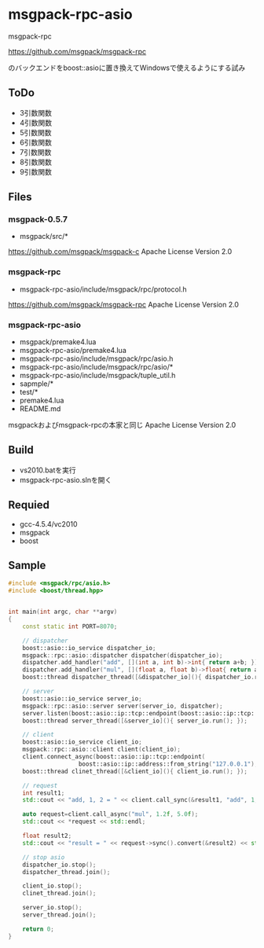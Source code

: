 msgpack-rpc-asio
================
msgpack-rpc

<https://github.com/msgpack/msgpack-rpc>

のバックエンドをboost::asioに置き換えてWindowsで使えるようにする試み

ToDo
----
* 3引数関数
* 4引数関数
* 5引数関数
* 6引数関数
* 7引数関数
* 8引数関数
* 9引数関数

Files
-----
### msgpack-0.5.7
* msgpack/src/*

<https://github.com/msgpack/msgpack-c>
Apache License Version 2.0

### msgpack-rpc
* msgpack-rpc-asio/include/msgpack/rpc/protocol.h

<https://github.com/msgpack/msgpack-rpc>
Apache License Version 2.0

### msgpack-rpc-asio
* msgpack/premake4.lua
* msgpack-rpc-asio/premake4.lua
* msgpack-rpc-asio/include/msgpack/rpc/asio.h
* msgpack-rpc-asio/include/msgpack/rpc/asio/*
* msgpack-rpc-asio/include/msgpack/tuple_util.h
* sapmple/*
* test/*
* premake4.lua
* README.md

msgpackおよびmsgpack-rpcの本家と同じ Apache License Version 2.0

Build
-----
- vs2010.batを実行
- msgpack-rpc-asio.slnを開く

Requied
-------
* gcc-4.5.4/vc2010
* msgpack
* boost

Sample
------
```c++
#include <msgpack/rpc/asio.h>
#include <boost/thread.hpp>


int main(int argc, char **argv)
{
    const static int PORT=8070;

    // dispatcher
    boost::asio::io_service dispatcher_io;
    msgpack::rpc::asio::dispatcher dispatcher(dispatcher_io);
    dispatcher.add_handler("add", [](int a, int b)->int{ return a+b; });
    dispatcher.add_handler("mul", [](float a, float b)->float{ return a*b; });
    boost::thread dispatcher_thread([&dispatcher_io](){ dispatcher_io.run(); });

    // server
    boost::asio::io_service server_io;
    msgpack::rpc::asio::server server(server_io, dispatcher);
    server.listen(boost::asio::ip::tcp::endpoint(boost::asio::ip::tcp::v4(), PORT));
    boost::thread server_thread([&server_io](){ server_io.run(); });

    // client
    boost::asio::io_service client_io;
    msgpack::rpc::asio::client client(client_io); 
    client.connect_async(boost::asio::ip::tcp::endpoint(
                    boost::asio::ip::address::from_string("127.0.0.1"), PORT));
    boost::thread clinet_thread([&client_io](){ client_io.run(); });

    // request
	int result1;
    std::cout << "add, 1, 2 = " << client.call_sync(&result1, "add", 1, 2) << std::endl;

    auto request=client.call_async("mul", 1.2f, 5.0f);
    std::cout << *request << std::endl;

    float result2;
    std::cout << "result = " << request->sync().convert(&result2) << std::endl;

    // stop asio
	dispatcher_io.stop();
    dispatcher_thread.join();

    client_io.stop();
    clinet_thread.join();

    server_io.stop();
    server_thread.join();

    return 0;
}
```
